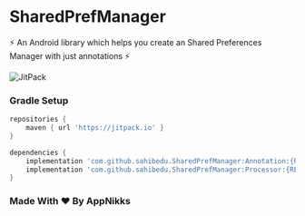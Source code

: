 # SharedPrefManager
 :zap: An Android library which helps you create an Shared Preferences Manager with just annotations :zap:

![JitPack](https://img.shields.io/jitpack/v/github/appnikks/AppNikksAndroidUtils?color=blue&label=Release)

### Gradle Setup

```gradle
repositories {
    maven { url 'https://jitpack.io' }
}

dependencies {
    implementation 'com.github.sahibedu.SharedPrefManager:Annotation:{RELEASE}'
    implementation 'com.github.sahibedu.SharedPrefManager:Processor:{RELEASE}'
}
```

### Made With ❤️ By AppNikks
